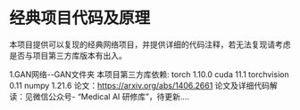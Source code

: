 # 经典项目代码及原理
本项目提供可以复现的经典网络项目，并提供详细的代码注释，若无法复现请考虑是否与项目第三方库版本有出入。

1.GAN网络--GAN文件夹
  本项目第三方库依赖: torch 1.10.0  cuda 11.1 torchvision 0.11  numpy 1.21.6 
  论文：https://arxiv.org/abs/1406.2661
  论文及详细代码解读：见微信公众号- “Medical AI 研修库”，待更新....
